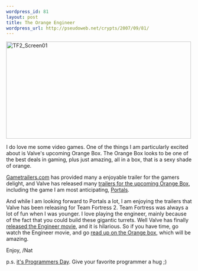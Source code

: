```yaml
--- 
wordpress_id: 81
layout: post
title: The Orange Engineer
wordpress_url: http://pseudoweb.net/crypts/2007/09/81/
---
```

<a href="http://www.flickr.com/photos/icco/1374001335/" title="Photo Sharing"><img src="http://farm2.static.flickr.com/1311/1374001335_9c0dbcaa23.jpg" alt="TF2_Screen01" height="263" width="500" /></a>

I do love me some video games. One of the things I am particularly excited about is Valve's upcoming Orange Box. The Orange Box looks to be one of the best deals in gaming, plus just amazing, all in a box, that is a sexy shade of orange.

<a href="http://www.gametrailers.com/index.php">Gametrailers.com</a> has provided many a enjoyable trailer for the gamers delight, and Valve has released many <a href="http://www.gametrailers.com/player/usermovies/85205.html">trailers for the upcoming Orange Box</a>, including the game I am most anticipating, <a href="http://www.gametrailers.com/player/11883.html">Portals</a>.

And while I am looking forward to Portals a lot, I am enjoying the trailers that Valve has been releasing for Team Fortress 2. Team Fortress was always a lot of fun when I was younger. I love playing the engineer, mainly because of the fact that you could build these gigantic turrets. Well Valve has finally <a href="http://www.gametrailers.com/player/24780.html">released the Engineer movie</a>, and it is hilarious. So if you have time, go watch the Engineer movie, and go <a href="http://orange.half-life2.com/">read up on the Orange box</a>, which will be amazing.

Enjoy,
/Nat

p.s. <a href="http://www.engadget.com/2007/09/13/if-date-09-13-2007-engadget-write-happy-programmers-day/">it's Programmers Day</a>. Give your favorite programmer a hug ;)
